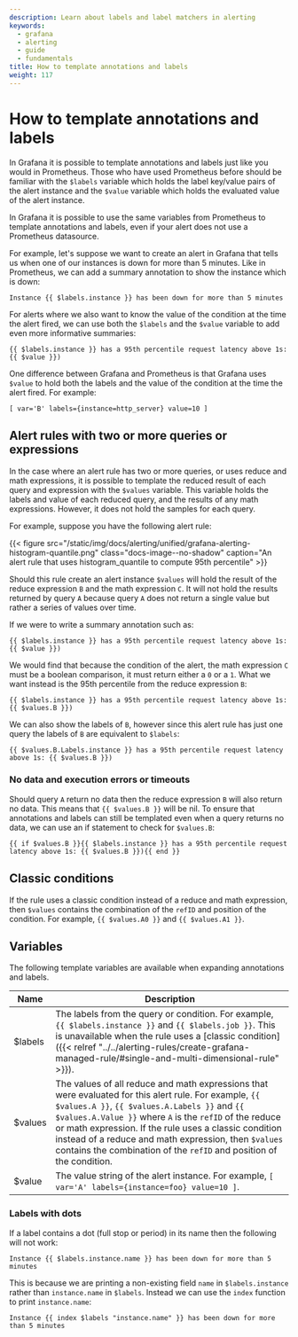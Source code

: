 ```yaml
---
description: Learn about labels and label matchers in alerting
keywords:
  - grafana
  - alerting
  - guide
  - fundamentals
title: How to template annotations and labels
weight: 117
---
```


# How to template annotations and labels

In Grafana it is possible to template annotations and labels just like you would in Prometheus. Those who have used
Prometheus before should be familiar with the `$labels` variable which holds the label key/value pairs of the alert
instance and the `$value` variable which holds the evaluated value of the alert instance.

In Grafana it is possible to use the same variables from Prometheus to template annotations and labels, even if your
alert does not use a Prometheus datasource.

For example, let's suppose we want to create an alert in Grafana that tells us when one of our instances is down for
more than 5 minutes. Like in Prometheus, we can add a summary annotation to show the instance which is down:

```
Instance {{ $labels.instance }} has been down for more than 5 minutes
```

For alerts where we also want to know the value of the condition at the time the alert fired, we can use both the
`$labels` and the `$value` variable to add even more informative summaries:

```
{{ $labels.instance }} has a 95th percentile request latency above 1s: {{ $value }})
```

One difference between Grafana and Prometheus is that Grafana uses `$value` to hold both the labels and the value
of the condition at the time the alert fired. For example:

```
[ var='B' labels={instance=http_server} value=10 ]
```

## Alert rules with two or more queries or expressions

In the case where an alert rule has two or more queries, or uses reduce and math expressions, it is possible to template
the reduced result of each query and expression with the `$values` variable. This variable holds the labels and value of
each reduced query, and the results of any math expressions. However, it does not hold the samples for each query.

For example, suppose you have the following alert rule:

{{< figure src="/static/img/docs/alerting/unified/grafana-alerting-histogram-quantile.png" class="docs-image--no-shadow" caption="An alert rule that uses histogram_quantile to compute 95th percentile" >}}

Should this rule create an alert instance `$values` will hold the result of the reduce expression `B` and the math
expression `C`. It will not hold the results returned by query `A` because query `A` does not return a single value
but rather a series of values over time.

If we were to write a summary annotation such as:

```
{{ $labels.instance }} has a 95th percentile request latency above 1s: {{ $value }})
```

We would find that because the condition of the alert, the math expression `C` must be a boolean comparison, it must
return either a `0` or a `1`. What we want instead is the 95th percentile from the reduce expression `B`:

```
{{ $labels.instance }} has a 95th percentile request latency above 1s: {{ $values.B }})
```

We can also show the labels of `B`, however since this alert rule has just one query the labels of `B` are equivalent to
`$labels`:

```
{{ $values.B.Labels.instance }} has a 95th percentile request latency above 1s: {{ $values.B }})
```

### No data and execution errors or timeouts

Should query `A` return no data then the reduce expression `B` will also return no data. This means that
`{{ $values.B }}` will be nil. To ensure that annotations and labels can still be templated even when a query returns
no data, we can use an if statement to check for `$values.B`:

```
{{ if $values.B }}{{ $labels.instance }} has a 95th percentile request latency above 1s: {{ $values.B }}){{ end }}
```

## Classic conditions

If the rule uses a classic condition instead of a reduce and math expression, then `$values` contains the combination
of the `refID` and position of the condition. For example, `{{ $values.A0 }}` and `{{ $values.A1 }}`.

## Variables

The following template variables are available when expanding annotations and labels.

| Name    | Description                                                                                                                                                                                                                                                                                                                                                                                                |
| ------- | ---------------------------------------------------------------------------------------------------------------------------------------------------------------------------------------------------------------------------------------------------------------------------------------------------------------------------------------------------------------------------------------------------------- |
| $labels | The labels from the query or condition. For example, `{{ $labels.instance }}` and `{{ $labels.job }}`. This is unavailable when the rule uses a [classic condition]({{< relref "../../alerting-rules/create-grafana-managed-rule/#single-and-multi-dimensional-rule" >}}).                                                                                                                                 |
| $values | The values of all reduce and math expressions that were evaluated for this alert rule. For example, `{{ $values.A }}`, `{{ $values.A.Labels }}` and `{{ $values.A.Value }}` where `A` is the `refID` of the reduce or math expression. If the rule uses a classic condition instead of a reduce and math expression, then `$values` contains the combination of the `refID` and position of the condition. |
| $value  | The value string of the alert instance. For example, `[ var='A' labels={instance=foo} value=10 ]`.                                                                                                                                                                                                                                                                                                         |

### Labels with dots

If a label contains a dot (full stop or period) in its name then the following will not work:

```
Instance {{ $labels.instance.name }} has been down for more than 5 minutes
```

This is because we are printing a non-existing field `name` in `$labels.instance` rather than `instance.name` in `$labels`. Instead we can use the `index` function to print `instance.name`:

```
Instance {{ index $labels "instance.name" }} has been down for more than 5 minutes
```
